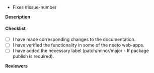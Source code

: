 - Fixes #issue-number

**Description**

#### Checklist

- [ ] I have made corresponding changes to the documentation.
- [ ] I have verified the functionality in some of the neeto web-apps.
- [ ] I have added the necessary label (patch/minor/major - If package publish
      is required).

**Reviewers**

<!---
------------- NOTES -------------
1. Do not add a patch/minor/major label if a release is not required.
2. Strike through the points ~~like this~~ if not applicable.
--->
